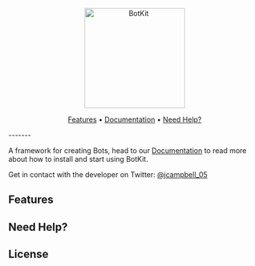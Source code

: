 <p align="center">
<img alt="BotKit" src="https://botkit-js.github.io/BotKit.js/Images/Logo.png" height="200" />
</p>

<p align="center">
  <a href="#features">Features</a> &bull;
  <a href="https://github.com/jcampbell05/BotKit.js/wiki">Documentation</a> &bull;
  <a href="#need-help">Need Help?</a> 
</p>
-------

A framework for creating Bots, head to our [Documentation](https://github.com/jcampbell05/BotKit.js/wiki) to read more about how to install and start using BotKit.

Get in contact with the developer on Twitter: [@jcampbell_05](https://twitter.com/jcampbell_05)

## Features

## Need Help?

## License
